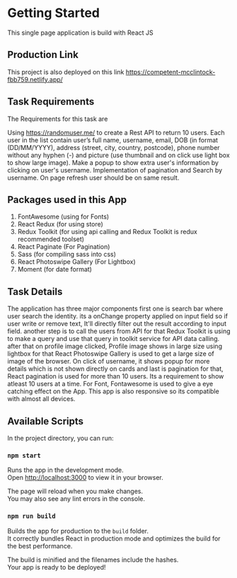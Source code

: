 # Getting Started

This single page application is build with React JS

## Production Link

This project is also deployed on this link https://competent-mcclintock-fbb759.netlify.app/

## Task Requirements

The Requirements for this task are

Using https://randomuser.me/ to create a Rest API to return 10 users. Each user in the list contain user’s full name, username, email, DOB (in format (DD/MM/YYYY), address (street, city, country, postcode), phone number without any
hyphen (-) and picture (use thumbnail and on click use light box to show large image). Make a popup to show extra user's information by clicking on user's username. Implementation of pagination and Search by username. On page refresh user should be on same result.

## Packages used in this App

1) FontAwesome (using for Fonts)
2) React Redux (for using store)
3) Redux Toolkit (for using api calling and Redux Toolkit is redux recommended toolset)
4) React Paginate (For Pagination)
5) Sass (for compiling sass into css)
6) React Photoswipe Gallery (For Lightbox)
7) Moment (for date format)

## Task Details

The application has three major components first one is search bar where user search the identity. its a onChange property applied on input field so if user write or remove text, It'll directly filter out the result according to input field. another step is to call the users from API for that Redux Toolkit is using to make a query and use that query in toolkit service for API data calling. after that on profile image clicked, Profile image shows in large size using lightbox for that React Photoswipe Gallery is used to get a large size of image of the browser. On click of username, it shows popup for more details which is not shown directly on cards and last is pagination for that, React pagination 
is used for more than 10 users. Its a requirement to show atleast 10 users at a time. For Font, Fontawesome is used to give a eye catching effect on the App. This app is also responsive so its compatible with almost all devices.

## Available Scripts

In the project directory, you can run:

### `npm start`

Runs the app in the development mode.\
Open [http://localhost:3000](http://localhost:3000) to view it in your browser.

The page will reload when you make changes.\
You may also see any lint errors in the console.

### `npm run build`

Builds the app for production to the `build` folder.\
It correctly bundles React in production mode and optimizes the build for the best performance.

The build is minified and the filenames include the hashes.\
Your app is ready to be deployed!

